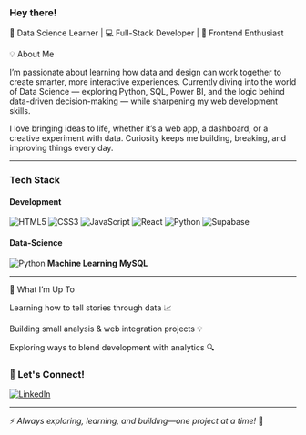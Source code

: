 ### Hey there! 

🚀 Data Science Learner | 💻 Full-Stack Developer | 🎨 Frontend Enthusiast

💡 About Me

I’m passionate about learning how data and design can work together to create smarter, more interactive experiences.
Currently diving into the world of Data Science — exploring Python, SQL, Power BI, and the logic behind data-driven decision-making — while sharpening my web development skills.

I love bringing ideas to life, whether it’s a web app, a dashboard, or a creative experiment with data.
Curiosity keeps me building, breaking, and improving things every day.

---

###  Tech Stack
#### **Development**
![HTML5](https://img.shields.io/badge/HTML5-E34F26?style=for-the-badge&logo=html5&logoColor=white)
![CSS3](https://img.shields.io/badge/CSS3-1572B6?style=for-the-badge&logo=css3&logoColor=white)
![JavaScript](https://img.shields.io/badge/JavaScript-F7DF1E?style=for-the-badge&logo=javascript&logoColor=black)
![React](https://img.shields.io/badge/React-61DAFB?style=for-the-badge&logo=react&logoColor=black)
![Python](https://img.shields.io/badge/Python-3776AB?style=for-the-badge&logo=python&logoColor=white)
![Supabase](https://img.shields.io/badge/Supabase-3ECF8E?style=for-the-badge&logo=supabase&logoColor=white)

#### **Data-Science**
![Python](https://img.shields.io/badge/Python-3776AB?style=for-the-badge&logo=python&logoColor=white)
**Machine Learning**
**MySQL**



---
🌱 What I’m Up To

Learning how to tell stories through data 📈

Building small analysis & web integration projects 💡

Exploring ways to blend development with analytics 🔍



### 🌱 Let's Connect!
[![LinkedIn](https://img.shields.io/badge/LinkedIn-0A66C2?style=for-the-badge&logo=linkedin&logoColor=white)](https://linkedin.com/in/your-profile)

---

⚡ *Always exploring, learning, and building—one project at a time!* 🚀

<!---
palakShaw2024/palakShaw2024 is a ✨ special ✨ repository because its `README.md` (this file) appears on your GitHub profile.
You can click the Preview link to take a look at your changes.
--->
